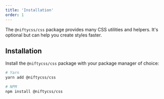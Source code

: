 ```yaml
---
title: 'Installation'
order: 1
---
```


The `@niftycss/css` package provides many CSS utilities and helpers. It's optional but can help you create styles faster.

## Installation
Install the `@niftycss/css` package with your package manager of choice:

```bash
# Yarn
yarn add @niftycss/css

# NPM
npm install @niftycss/css
```
